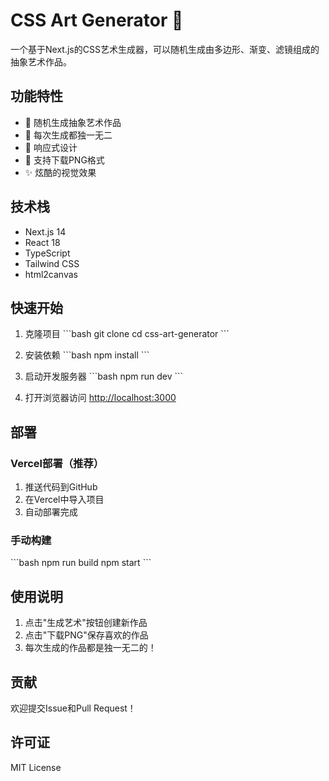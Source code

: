 # CSS Art Generator 🎨

一个基于Next.js的CSS艺术生成器，可以随机生成由多边形、渐变、滤镜组成的抽象艺术作品。

## 功能特性

- 🎨 随机生成抽象艺术作品
- 🔄 每次生成都独一无二
- 📱 响应式设计
- 💾 支持下载PNG格式
- ✨ 炫酷的视觉效果

## 技术栈

- Next.js 14
- React 18
- TypeScript
- Tailwind CSS
- html2canvas

## 快速开始

1. 克隆项目
\`\`\`bash
git clone <your-repo-url>
cd css-art-generator
\`\`\`

2. 安装依赖
\`\`\`bash
npm install
\`\`\`

3. 启动开发服务器
\`\`\`bash
npm run dev
\`\`\`

4. 打开浏览器访问 [http://localhost:3000](http://localhost:3000)

## 部署

### Vercel部署（推荐）

1. 推送代码到GitHub
2. 在Vercel中导入项目
3. 自动部署完成

### 手动构建

\`\`\`bash
npm run build
npm start
\`\`\`

## 使用说明

1. 点击"生成艺术"按钮创建新作品
2. 点击"下载PNG"保存喜欢的作品
3. 每次生成的作品都是独一无二的！

## 贡献

欢迎提交Issue和Pull Request！

## 许可证

MIT License
